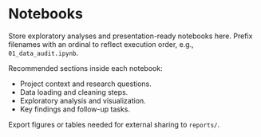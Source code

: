 # Notebooks

Store exploratory analyses and presentation-ready notebooks here. Prefix filenames with an ordinal to reflect execution order, e.g., `01_data_audit.ipynb`.

Recommended sections inside each notebook:

- Project context and research questions.
- Data loading and cleaning steps.
- Exploratory analysis and visualization.
- Key findings and follow-up tasks.

Export figures or tables needed for external sharing to `reports/`.
